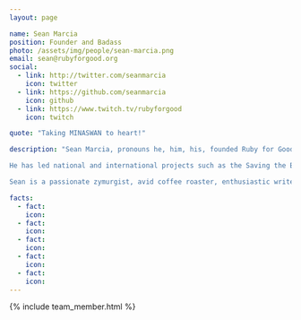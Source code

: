 ```yaml
---
layout: page

name: Sean Marcia
position: Founder and Badass
photo: /assets/img/people/sean-marcia.png
email: sean@rubyforgood.org
social:
  - link: http://twitter.com/seanmarcia
    icon: twitter
  - link: https://github.com/seanmarcia
    icon: github
  - link: https://www.twitch.tv/rubyforgood
    icon: twitch

quote: "Taking MINASWAN to heart!"

description: "Sean Marcia, pronouns he, him, his, founded Ruby for Good in 2014 to fill the gap created by inaccessible and uneconomical technology solutions for nonprofits, by building an inclusive community of Gooders, technologists striving to make the world a better place, that build open source solutions for individuals and nonprofits serving vital missions. Sean brings over two decades of software development experience in a variety of languages to his work at Ruby for Good. He is primarily responsible for leading Ruby for Good’s strategic growth plan, driving sustainability, building and managing partnerships, and providing fiscal and organizational oversight.

He has led national and international projects such as the Saving the Bees project at George Mason University, the Pompeii Research Database for the Pompeii Food and Drink Project, the Red Panda Machine Learning project for the Smithsonian Zoo Researchers, and the DiaperBase application that now serves over 100 diaper banks and period supply organizations nationwide. He has organized several technology conferences like RubyNation, RetroRuby, and Python for Good; has been a speaker at Railsconf, Rubyconf, Rubyconf Australia, Strange Loop, Abstractions, and other conferences; and has provided technical review for books such as Clean Ruby, Multitenancy with Rails, Upgrading to Rails4, and others.

Sean is a passionate zymurgist, avid coffee roaster, enthusiastic writer of screenplays, and connoisseur of practical jokes."

facts:
  - fact: 
    icon: 
  - fact: 
    icon: 
  - fact: 
    icon: 
  - fact: 
    icon: 
  - fact: 
    icon: 
---
```


{% include team_member.html %}